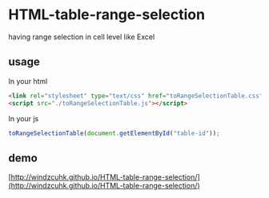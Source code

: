 # HTML-table-range-selection
having range selection in cell level like Excel

## usage
In your html
```html
<link rel="stylesheet" type="text/css" href="toRangeSelectionTable.css">
<script src="./toRangeSelectionTable.js"></script>
```

In your js
```js
toRangeSelectionTable(document.getElementById("table-id"));
```

## demo
[http://windzcuhk.github.io/HTML-table-range-selection/](http://windzcuhk.github.io/HTML-table-range-selection/)
